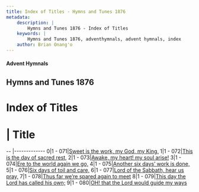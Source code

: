 ```yaml
---
title: Index of Titles - Hymns and Tunes 1876
metadata:
    description: |
        Hymns and Tunes 1876 - Index of Titles
    keywords: |
        Hymns and Tunes 1876, adventhymnals, advent hymnals, index
    author: Brian Onang'o
---
```


#### Advent Hymnals

## Hymns and Tunes 1876

# Index of Titles
# | Title                        
-- |-------------
0|1 - 071|[Sweet is the work, my God, my King,](/001-100/071-080/01.Sweet-is-the-work,-my-God,-my-King,)
1|1 - 072|[This is the day of sacred rest,](/001-100/071-080/02.This-is-the-day-of-sacred-rest,)
2|1 - 073|[Awake, my heart! my soul arise!](/001-100/071-080/03.Awake,-my-heart!-my-soul-arise!)
3|1 - 074|[Ere to the world again we go,](/001-100/071-080/04.Ere-to-the-world-again-we-go,)
4|1 - 075|[Another six days’ work is done,](/001-100/071-080/05.Another-six-days’-work-is-done,)
5|1 - 076|[Six days of toil and care,](/001-100/071-080/06.Six-days-of-toil-and-care,)
6|1 - 077|[Lord of the Sabbath, hear us pray,](/001-100/071-080/07.Lord-of-the-Sabbath,-hear-us-pray,)
7|1 - 078|[Thus far we’re spared again to meet](/001-100/071-080/08.Thus-far-we’re-spared-again-to-meet)
8|1 - 079|[This day the Lord has called his own;](/001-100/071-080/09.This-day-the-Lord-has-called-his-own;)
9|1 - 080|[OH! that the Lord would guide my ways](/001-100/071-080/10.OH!-that-the-Lord-would-guide-my-ways)